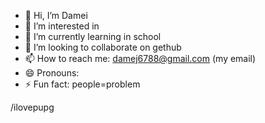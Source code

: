 - 👋 Hi, I’m Damei
- 👀 I’m interested in 
- 🌱 I’m currently learning in school
- 💞️ I’m looking to collaborate on gethub
- 📫 How to reach me: damej6788@gmail.com (my email)
- 😄 Pronouns: 
- ⚡ Fun fact: people=problem

<!---
lovelypupg/lovelypupg is a ✨ special ✨ repository because its `README.md` (this file) appears on your GitHub profile.
You can click the Preview link to take a look at your changes.
--->
/ilovepupg
